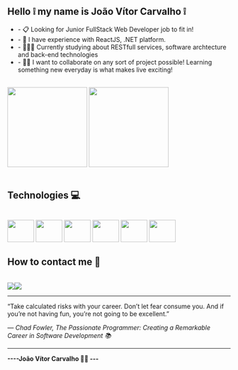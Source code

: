 ## Hello ❕ my name is João Vítor Carvalho ❕

<ul>
  <li>- 📋 Looking for Junior FullStack Web Developer job to fit in!</li>
  <li>- 🌱 I have experience with ReactJS, .NET platform.</li>
  <li>-  🧑🏻‍💻 Currently studying about RESTfull services, software archtecture and back-end technologies</li>
  <li>- 🙇🏼 I want to collaborate on any sort of project possible! Learning something new everyday is what makes live exciting!</li>
</ul>

<br>

<div>
  <img height="180em" src="https://github-readme-stats.vercel.app/api?username=joaodosantoscdev&theme=synthwave&show_icons=true&include_all_commits=true&account_private=true"/>
  <img height="180em" src="https://github-readme-stats.vercel.app/api/top-langs/?username=anuraghazra&layout=compact&theme=synthwave&langs_count=6"/>
</div>

<br>

<h2>Technologies 💻</h2>

<div style="display: inline-block"><br>
  <img height="50px" width="60px" allign="center" src="https://cdn.jsdelivr.net/gh/devicons/devicon/icons/html5/html5-original.svg" />
  <img height="50px" width="60px" allign="center" src="https://cdn.jsdelivr.net/gh/devicons/devicon/icons/css3/css3-original.svg" />
  <img height="50px" width="60px" allign="center" src="https://cdn.jsdelivr.net/gh/devicons/devicon/icons/bootstrap/bootstrap-original.svg" />
  <img height="50px" width="60px" allign="center" src="https://cdn.jsdelivr.net/gh/devicons/devicon/icons/javascript/javascript-original.svg" />
  <img height="50px" width="60px" allign="center" src="https://cdn.jsdelivr.net/gh/devicons/devicon/icons/csharp/csharp-original.svg" />
  <img height="50px" width="60px" allign="center" src="https://cdn.jsdelivr.net/gh/devicons/devicon/icons/dot-net/dot-net-plain-wordmark.svg" />
</div>

<h2>How to contact me 📱</h2>
<br>
<div style="display: flex; allign-items: center">
  <a href="mailto:joaovitor.sc.dev@gmail.com" target="_blank">
    <img src="https://img.shields.io/badge/Gmail-D14836?style=for-the-badge&logo=gmail&logoColor=white"/>
  </a>
  <a href="https://www.linkedin.com/in/joaodosc-dev/" target="_blank">
    <img src="https://img.shields.io/badge/LinkedIn-0077B5?style=for-the-badge&logo=linkedin&logoColor=white"/>
  </a>
</div>

<hr>

<div>
  <p>“Take calculated risks with your career. Don’t let fear consume you. And if you’re not having fun, you’re not going to be excellent.”</p>
  <em >              ― Chad Fowler, The Passionate Programmer: Creating a Remarkable Career in Software Development 📚</em>
  <hr>
</div>

<strong>----João Vítor Carvalho 👨‍💻 ---</strong>

